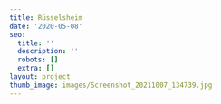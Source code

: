 ```yaml
---
title: Rüsselsheim
date: '2020-05-08'
seo:
  title: ''
  description: ''
  robots: []
  extra: []
layout: project
thumb_image: images/Screenshot_20211007_134739.jpg
---
```

##
